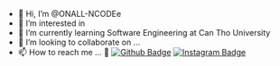 - 👋 Hi, I’m @ONALL-NCODEe
- 👀 I’m interested in 
- 🌱 I’m currently learning Software Engineering at Can Tho University
- 💞️ I’m looking to collaborate on ...
- 📫 How to reach me ...
:rocket:
[![Github Badge](https://img.shields.io/badge/-Facebook-blue?style=for-the-badge&logo=Facebook&logoColor=white&link=https://github.com/arthurspk)](https://www.facebook.com/vana.tkvn/)
[![Instagram Badge](https://img.shields.io/badge/Instagram-E4405F?style=for-the-badge&logo=instagram&logoColor=white)](https://www.instagram.com/vana.tkvn/)


<!---
ONALL-NCODEe/ONALL-NCODEe is a ✨ special ✨ repository because its `README.md` (this file) appears on your GitHub profile.
You can click the Preview link to take a look at your changes.
--->
